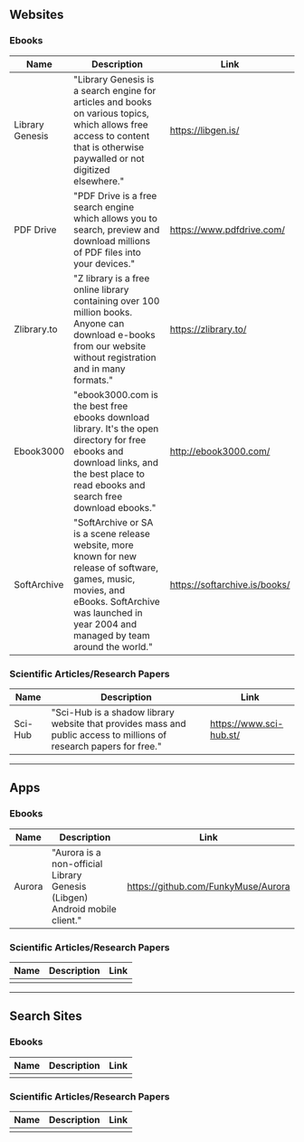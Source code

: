 ## Websites

### Ebooks
|Name|Description|Link|
|-|-|-|
|Library Genesis|"Library Genesis is a search engine for articles and books on various topics, which allows free access to content that is otherwise paywalled or not digitized elsewhere."|https://libgen.is/|
|PDF Drive|"PDF Drive is a free search engine which allows you to search, preview and download millions of PDF files into your devices."|https://www.pdfdrive.com/|
|Zlibrary.to|"Z library is a free online library containing over 100 million books. Anyone can download e-books from our website without registration and in many formats."|https://zlibrary.to/|
|Ebook3000|"ebook3000.com is the best free ebooks download library. It's the open directory for free ebooks and download links, and the best place to read ebooks and search free download ebooks."|http://ebook3000.com/|
|SoftArchive|"SoftArchive or SA is a scene release website, more known for new release of software, games, music, movies, and eBooks. SoftArchive was launched in year 2004 and managed by team around the world."|https://softarchive.is/books/|

### Scientific Articles/Research Papers
|Name|Description|Link|
|-|-|-|
|Sci-Hub|"Sci-Hub is a shadow library website that provides mass and public access to millions of research papers for free."|https://www.sci-hub.st/|

---

## Apps

### Ebooks
|Name|Description|Link|
|-|-|-|
|Aurora|"Aurora is a non-official Library Genesis (Libgen) Android mobile client."|https://github.com/FunkyMuse/Aurora|

### Scientific Articles/Research Papers
|Name|Description|Link|
|-|-|-|
||||

---

## Search Sites

### Ebooks
|Name|Description|Link|
|-|-|-|
||||

### Scientific Articles/Research Papers
|Name|Description|Link|
|-|-|-|
||||

